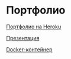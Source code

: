 # Портфолио

[Портфолио на Heroku](https://mysterious-lowlands-85285.herokuapp.com/)

[Презентация](https://docs.google.com/presentation/d/1zjZoNaKzL-YeC-WmRcyTkx1nrEvPpgWdEhu3pGTziBs/edit?usp=sharing)

[Docker-контейнер](https://hub.docker.com/r/studyminbulat/portf/)
